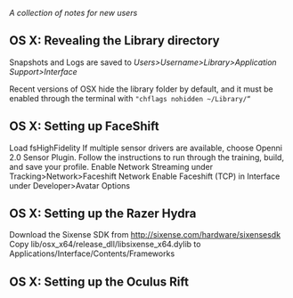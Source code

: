 _A collection of notes for new users_

## OS X: Revealing the Library directory
Snapshots and Logs are saved to _Users>Username>Library>Application Support>Interface_

Recent versions of OSX hide the library folder by default, and it must be enabled through the terminal with `"chflags nohidden ~/Library/“`

## OS X: Setting up FaceShift
Load fsHighFidelity
If multiple sensor drivers are available, choose Openni 2.0 Sensor Plugin. 
Follow the instructions to run through the training, build, and save your profile.
Enable Network Streaming under Tracking>Network>Faceshift Network
Enable Faceshift (TCP) in Interface under Developer>Avatar Options

## OS X: Setting up the Razer Hydra
Download the Sixense SDK from http://sixense.com/hardware/sixensesdk
Copy lib/osx_x64/release_dll/libsixense_x64.dylib to Applications/Interface/Contents/Frameworks 

## OS X: Setting up the Oculus Rift